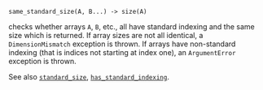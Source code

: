 ```
same_standard_size(A, B...) -> size(A)
```

checks whether arrays `A`, `B`, etc., all have standard indexing and the same size which is returned. If array sizes are not all identical, a `DimensionMismatch` exception is thrown. If arrays have non-standard indexing (that is indices not starting at index one), an `ArgumentError` exception is thrown.

See also [`standard_size`](@ref), [`has_standard_indexing`](@ref).
